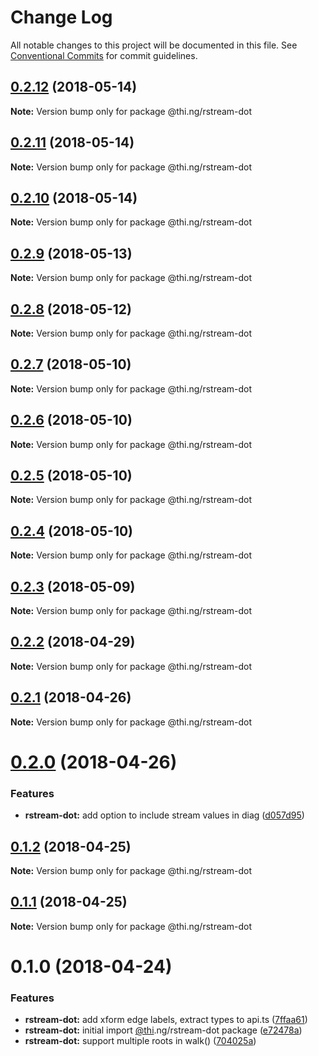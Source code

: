 # Change Log

All notable changes to this project will be documented in this file.
See [Conventional Commits](https://conventionalcommits.org) for commit guidelines.

<a name="0.2.12"></a>
## [0.2.12](https://github.com/thi-ng/umbrella/compare/@thi.ng/rstream-dot@0.2.11...@thi.ng/rstream-dot@0.2.12) (2018-05-14)




**Note:** Version bump only for package @thi.ng/rstream-dot

<a name="0.2.11"></a>
## [0.2.11](https://github.com/thi-ng/umbrella/compare/@thi.ng/rstream-dot@0.2.10...@thi.ng/rstream-dot@0.2.11) (2018-05-14)




**Note:** Version bump only for package @thi.ng/rstream-dot

<a name="0.2.10"></a>
## [0.2.10](https://github.com/thi-ng/umbrella/compare/@thi.ng/rstream-dot@0.2.9...@thi.ng/rstream-dot@0.2.10) (2018-05-14)




**Note:** Version bump only for package @thi.ng/rstream-dot

<a name="0.2.9"></a>
## [0.2.9](https://github.com/thi-ng/umbrella/compare/@thi.ng/rstream-dot@0.2.8...@thi.ng/rstream-dot@0.2.9) (2018-05-13)




**Note:** Version bump only for package @thi.ng/rstream-dot

<a name="0.2.8"></a>
## [0.2.8](https://github.com/thi-ng/umbrella/compare/@thi.ng/rstream-dot@0.2.7...@thi.ng/rstream-dot@0.2.8) (2018-05-12)




**Note:** Version bump only for package @thi.ng/rstream-dot

<a name="0.2.7"></a>
## [0.2.7](https://github.com/thi-ng/umbrella/compare/@thi.ng/rstream-dot@0.2.6...@thi.ng/rstream-dot@0.2.7) (2018-05-10)




**Note:** Version bump only for package @thi.ng/rstream-dot

<a name="0.2.6"></a>
## [0.2.6](https://github.com/thi-ng/umbrella/compare/@thi.ng/rstream-dot@0.2.5...@thi.ng/rstream-dot@0.2.6) (2018-05-10)




**Note:** Version bump only for package @thi.ng/rstream-dot

<a name="0.2.5"></a>
## [0.2.5](https://github.com/thi-ng/umbrella/compare/@thi.ng/rstream-dot@0.2.4...@thi.ng/rstream-dot@0.2.5) (2018-05-10)




**Note:** Version bump only for package @thi.ng/rstream-dot

<a name="0.2.4"></a>
## [0.2.4](https://github.com/thi-ng/umbrella/compare/@thi.ng/rstream-dot@0.2.3...@thi.ng/rstream-dot@0.2.4) (2018-05-10)




**Note:** Version bump only for package @thi.ng/rstream-dot

<a name="0.2.3"></a>
## [0.2.3](https://github.com/thi-ng/umbrella/compare/@thi.ng/rstream-dot@0.2.2...@thi.ng/rstream-dot@0.2.3) (2018-05-09)




**Note:** Version bump only for package @thi.ng/rstream-dot

<a name="0.2.2"></a>
## [0.2.2](https://github.com/thi-ng/umbrella/compare/@thi.ng/rstream-dot@0.2.1...@thi.ng/rstream-dot@0.2.2) (2018-04-29)




**Note:** Version bump only for package @thi.ng/rstream-dot

<a name="0.2.1"></a>
## [0.2.1](https://github.com/thi-ng/umbrella/compare/@thi.ng/rstream-dot@0.2.0...@thi.ng/rstream-dot@0.2.1) (2018-04-26)




**Note:** Version bump only for package @thi.ng/rstream-dot

<a name="0.2.0"></a>
# [0.2.0](https://github.com/thi-ng/umbrella/compare/@thi.ng/rstream-dot@0.1.2...@thi.ng/rstream-dot@0.2.0) (2018-04-26)


### Features

* **rstream-dot:** add option to include stream values in diag ([d057d95](https://github.com/thi-ng/umbrella/commit/d057d95))




<a name="0.1.2"></a>
## [0.1.2](https://github.com/thi-ng/umbrella/compare/@thi.ng/rstream-dot@0.1.1...@thi.ng/rstream-dot@0.1.2) (2018-04-25)




**Note:** Version bump only for package @thi.ng/rstream-dot

<a name="0.1.1"></a>
## [0.1.1](https://github.com/thi-ng/umbrella/compare/@thi.ng/rstream-dot@0.1.0...@thi.ng/rstream-dot@0.1.1) (2018-04-25)




**Note:** Version bump only for package @thi.ng/rstream-dot

<a name="0.1.0"></a>
# 0.1.0 (2018-04-24)


### Features

* **rstream-dot:** add xform edge labels, extract types to api.ts ([7ffaa61](https://github.com/thi-ng/umbrella/commit/7ffaa61))
* **rstream-dot:** initial import [@thi](https://github.com/thi).ng/rstream-dot package ([e72478a](https://github.com/thi-ng/umbrella/commit/e72478a))
* **rstream-dot:** support multiple roots in walk() ([704025a](https://github.com/thi-ng/umbrella/commit/704025a))
